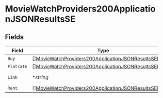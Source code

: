 # MovieWatchProviders200ApplicationJSONResultsSE


## Fields

| Field                                                                                                                                         | Type                                                                                                                                          | Required                                                                                                                                      | Description                                                                                                                                   | Example                                                                                                                                       |
| --------------------------------------------------------------------------------------------------------------------------------------------- | --------------------------------------------------------------------------------------------------------------------------------------------- | --------------------------------------------------------------------------------------------------------------------------------------------- | --------------------------------------------------------------------------------------------------------------------------------------------- | --------------------------------------------------------------------------------------------------------------------------------------------- |
| `Buy`                                                                                                                                         | [][MovieWatchProviders200ApplicationJSONResultsSEBuy](../../models/operations/moviewatchproviders200applicationjsonresultssebuy.md)           | :heavy_minus_sign:                                                                                                                            | N/A                                                                                                                                           |                                                                                                                                               |
| `Flatrate`                                                                                                                                    | [][MovieWatchProviders200ApplicationJSONResultsSEFlatrate](../../models/operations/moviewatchproviders200applicationjsonresultsseflatrate.md) | :heavy_minus_sign:                                                                                                                            | N/A                                                                                                                                           |                                                                                                                                               |
| `Link`                                                                                                                                        | **string*                                                                                                                                     | :heavy_minus_sign:                                                                                                                            | N/A                                                                                                                                           | https://www.themoviedb.org/movie/550-fight-club/watch?locale=SE                                                                               |
| `Rent`                                                                                                                                        | [][MovieWatchProviders200ApplicationJSONResultsSERent](../../models/operations/moviewatchproviders200applicationjsonresultsserent.md)         | :heavy_minus_sign:                                                                                                                            | N/A                                                                                                                                           |                                                                                                                                               |